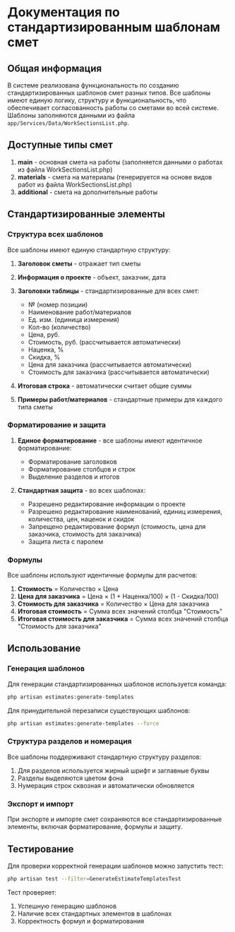 # Документация по стандартизированным шаблонам смет

## Общая информация

В системе реализована функциональность по созданию стандартизированных шаблонов смет разных типов. Все шаблоны имеют единую логику, структуру и функциональность, что обеспечивает согласованность работы со сметами во всей системе. Шаблоны заполняются данными из файла `app/Services/Data/WorkSectionsList.php`.

## Доступные типы смет

1. **main** - основная смета на работы (заполняется данными о работах из файла WorkSectionsList.php)
2. **materials** - смета на материалы (генерируется на основе видов работ из файла WorkSectionsList.php)
3. **additional** - смета на дополнительные работы

## Стандартизированные элементы

### Структура всех шаблонов

Все шаблоны имеют единую стандартную структуру:

1. **Заголовок сметы** - отражает тип сметы
2. **Информация о проекте** - объект, заказчик, дата
3. **Заголовки таблицы** - стандартизированные для всех смет:
   - № (номер позиции)
   - Наименование работ/материалов
   - Ед. изм. (единица измерения)
   - Кол-во (количество)
   - Цена, руб.
   - Стоимость, руб. (рассчитывается автоматически)
   - Наценка, %
   - Скидка, %
   - Цена для заказчика (рассчитывается автоматически)
   - Стоимость для заказчика (рассчитывается автоматически)

4. **Итоговая строка** - автоматически считает общие суммы
5. **Примеры работ/материалов** - стандартные примеры для каждого типа сметы

### Форматирование и защита

1. **Единое форматирование** - все шаблоны имеют идентичное форматирование:
   - Форматирование заголовков
   - Форматирование столбцов и строк
   - Выделение разделов и итогов

2. **Стандартная защита** - во всех шаблонах:
   - Разрешено редактирование информации о проекте
   - Разрешено редактирование наименований, единиц измерения, количества, цен, наценок и скидок
   - Запрещено редактирование формул (стоимость, цена для заказчика, стоимость для заказчика)
   - Защита листа с паролем

### Формулы

Все шаблоны используют идентичные формулы для расчетов:

1. **Стоимость** = Количество × Цена
2. **Цена для заказчика** = Цена × (1 + Наценка/100) × (1 - Скидка/100)
3. **Стоимость для заказчика** = Количество × Цена для заказчика
4. **Итоговая стоимость** = Сумма всех значений столбца "Стоимость"
5. **Итоговая стоимость для заказчика** = Сумма всех значений столбца "Стоимость для заказчика"

## Использование

### Генерация шаблонов

Для генерации стандартизированных шаблонов используется команда:

```bash
php artisan estimates:generate-templates
```

Для принудительной перезаписи существующих шаблонов:

```bash
php artisan estimates:generate-templates --force
```

### Структура разделов и номерация

Все шаблоны поддерживают стандартную структуру разделов:
1. Для разделов используется жирный шрифт и заглавные буквы
2. Разделы выделяются цветом фона
3. Нумерация строк сквозная и автоматически обновляется

### Экспорт и импорт

При экспорте и импорте смет сохраняются все стандартизированные элементы, включая форматирование, формулы и защиту.

## Тестирование

Для проверки корректной генерации шаблонов можно запустить тест:

```bash
php artisan test --filter=GenerateEstimateTemplatesTest
```

Тест проверяет:
1. Успешную генерацию шаблонов
2. Наличие всех стандартных элементов в шаблонах
3. Корректность формул и форматирования

